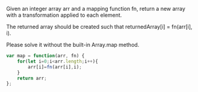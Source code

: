 Given an integer array arr and a mapping function fn, return a new array with a transformation applied to each element.

The returned array should be created such that returnedArray[i] = fn(arr[i], i).

Please solve it without the built-in Array.map method.

```js
var map = function(arr, fn) {
    for(let i=0;i<arr.length;i++){
        arr[i]=fn(arr[i],i);
    }
    return arr;
};
```